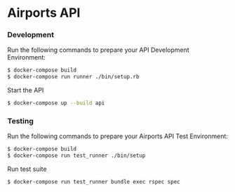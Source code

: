 # Airports API

### Development
Run the following commands to prepare your API Development Environment:
```sh
$ docker-compose build
$ docker-compose run runner ./bin/setup.rb
```
Start the API
```sh
$ docker-compose up --build api
```

### Testing
Run the following commands to prepare your Airports API Test Environment:
```sh
$ docker-compose build
$ docker-compose run test_runner ./bin/setup
```
Run test suite
```sh
$ docker-compose run test_runner bundle exec rspec spec
```
